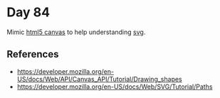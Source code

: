 # Day 84

Mimic [html5 canvas](https://developer.mozilla.org/en-US/docs/Web/HTML/Element/canvas) to help understanding [svg](https://developer.mozilla.org/en-US/docs/Web/SVG/Element/svg).

## References

* https://developer.mozilla.org/en-US/docs/Web/API/Canvas_API/Tutorial/Drawing_shapes
* https://developer.mozilla.org/en-US/docs/Web/SVG/Tutorial/Paths

